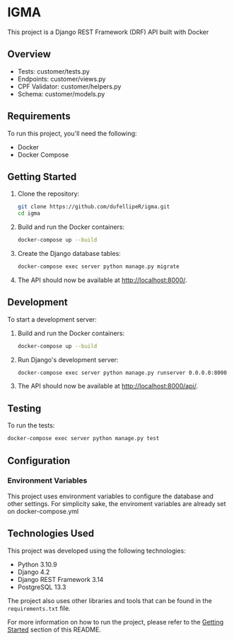 # IGMA

This project is a Django REST Framework (DRF) API built with Docker

## Overview

- Tests: customer/tests.py
- Endpoints: customer/views.py
- CPF Validator: customer/helpers.py
- Schema: customer/models.py


## Requirements

To run this project, you'll need the following:

- Docker
- Docker Compose


## Getting Started

1. Clone the repository:

    ```sh
    git clone https://github.com/dufellipeR/igma.git
    cd igma
    ```

2. Build and run the Docker containers:

    ```sh
    docker-compose up --build
    ```

3. Create the Django database tables:

    ```sh
    docker-compose exec server python manage.py migrate
    ```


5. The API should now be available at [http://localhost:8000/](http://localhost:8000/).

## Development

To start a development server:

1. Build and run the Docker containers:

    ```sh
    docker-compose up --build
    ```

2. Run Django's development server:

    ```sh
    docker-compose exec server python manage.py runserver 0.0.0.0:8000
    ```

3. The API should now be available at [http://localhost:8000/api/](http://localhost:8000/api/).

## Testing

To run the tests:

```sh
docker-compose exec server python manage.py test
```

## Configuration

### Environment Variables

This project uses environment variables to configure the database and other settings. For simplicity sake, the enviroment variables are already set on docker-compose.yml

## Technologies Used

This project was developed using the following technologies:

- Python 3.10.9
- Django 4.2
- Django REST Framework 3.14
- PostgreSQL 13.3

The project also uses other libraries and tools that can be found in the `requirements.txt` file. 

For more information on how to run the project, please refer to the [Getting Started](#getting-started) section of this README.